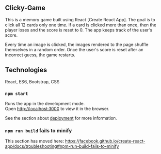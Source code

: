 ## Clicky-Game

This is a memory game built using React [Create React App]. The goal is to click all 12 cards only one time. If a card is clicked more than once, then the player loses and the score is reset to 0. The app keeps track of the user's score. 

Every time an image is clicked, the images rendered to the page shuffle themselves in a random order.
Once the user's score is reset after an incorrect guess, the game restarts.

## Technologies

React, ES6, Bootstrap, CSS

### `npm start`

Runs the app in the development mode.<br>
Open [http://localhost:3000](http://localhost:3000) to view it in the browser.

See the section about [deployment](https://facebook.github.io/create-react-app/docs/deployment) for more information.


### `npm run build` fails to minify

This section has moved here: https://facebook.github.io/create-react-app/docs/troubleshooting#npm-run-build-fails-to-minify
